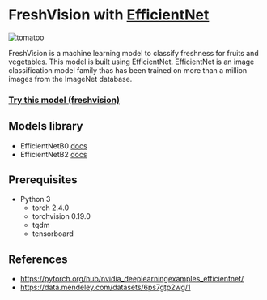 # FreshVision with [EfficientNet](https://pytorch.org/hub/nvidia_deeplearningexamples_efficientnet/)

![tomatoo](https://media.tenor.com/N3Glefqal5AAAAAe/tomato-meme.png)

FreshVision is a machine learning model to classify freshness for fruits and vegetables. This model is built using EfficientNet. EfficientNet is an image classification model family thas has been trained on more than a million images from the ImageNet database.

### [Try this model (freshvision)](https://huggingface.co/spaces/leafora/freshvision)
## Models library 
* EfficientNetB0 [docs](https://pytorch.org/vision/main/models/generated/torchvision.models.efficientnet_b0.html)
* EfficientNetB2 [docs](https://pytorch.org/vision/main/models/generated/torchvision.models.efficientnet_b2.html#torchvision.models.efficientnet_b2)

## Prerequisites
* Python 3
    * torch 2.4.0
    * torchvision 0.19.0
    * tqdm 
    * tensorboard 

## References 
* https://pytorch.org/hub/nvidia_deeplearningexamples_efficientnet/
* https://data.mendeley.com/datasets/6ps7gtp2wg/1 